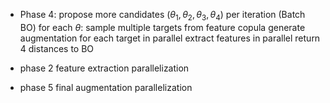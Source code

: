 - Phase 4: 
  propose more candidates ($\theta_1,\theta_2,\theta_3,\theta_4$) per iteration (Batch BO)
	for each $\theta$:
		sample multiple targets from feature copula
		generate augmentation for each target in parallel
		extract features in parallel
  return 4 distances to BO
  
- phase 2 feature extraction parallelization
- phase 5 final augmentation parallelization